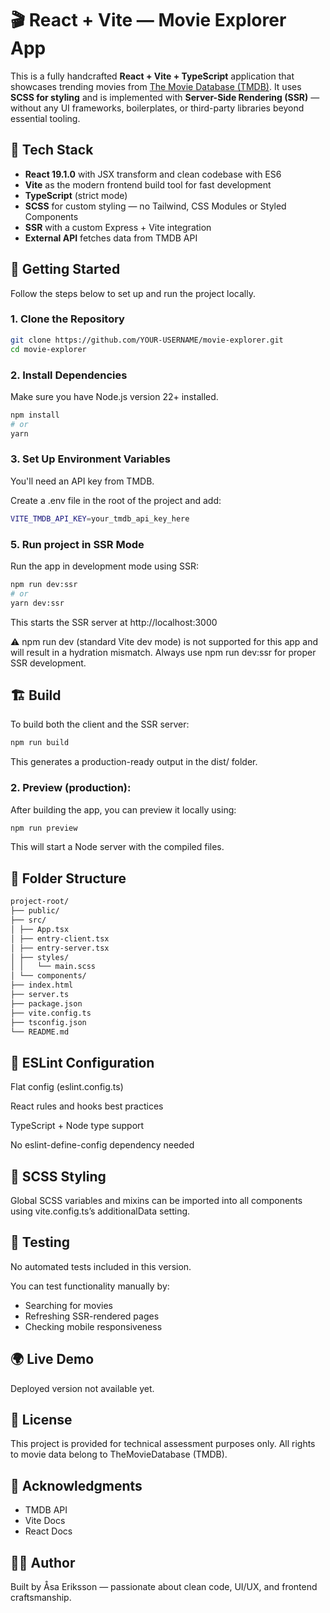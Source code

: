 # 🎬 React + Vite — Movie Explorer App

This is a fully handcrafted **React + Vite + TypeScript** application that showcases trending movies from [The Movie Database (TMDB)](https://www.themoviedb.org/documentation/api). It uses **SCSS for styling** and is implemented with **Server-Side Rendering (SSR)** — without any UI frameworks, boilerplates, or third-party libraries beyond essential tooling.


## 🚀 Tech Stack

- **React 19.1.0** with JSX transform and clean codebase with ES6
- **Vite** as the modern frontend build tool for fast development
- **TypeScript** (strict mode)
- **SCSS** for custom styling — no Tailwind, CSS Modules or Styled Components
- **SSR** with a custom Express + Vite integration
- **External API** fetches data from TMDB API


## 🚀 Getting Started

Follow the steps below to set up and run the project locally.


### 1. Clone the Repository

```bash
git clone https://github.com/YOUR-USERNAME/movie-explorer.git
cd movie-explorer
```


### 2. Install Dependencies

Make sure you have Node.js version 22+ installed.

```bash
npm install
# or
yarn
```


### 3. Set Up Environment Variables

You'll need an API key from TMDB.

Create a .env file in the root of the project and add:

```bash
VITE_TMDB_API_KEY=your_tmdb_api_key_here
```


### 5. Run project in SSR Mode

Run the app in development mode using SSR:

```bash
npm run dev:ssr
# or
yarn dev:ssr
```

This starts the SSR server at http://localhost:3000

⚠️ npm run dev (standard Vite dev mode) is not supported for this app and will result in a hydration mismatch. Always use npm run dev:ssr for proper SSR development.


## 🏗 Build

To build both the client and the SSR server:

```bash
npm run build
```

This generates a production-ready output in the dist/ folder.


### 2. Preview (production):

After building the app, you can preview it locally using:

```bash
npm run preview
```

This will start a Node server with the compiled files.


## 📁 Folder Structure

```bash
project-root/
├── public/   
├── src/
│ ├── App.tsx
│ ├── entry-client.tsx
│ ├── entry-server.tsx
│ ├── styles/
│ │   └── main.scss
│ └── components/
├── index.html
├── server.ts
├── package.json  
├── vite.config.ts
├── tsconfig.json
└── README.md
```


## 🧱 ESLint Configuration

Flat config (eslint.config.ts)

React rules and hooks best practices

TypeScript + Node type support

No eslint-define-config dependency needed


## 🧼 SCSS Styling

Global SCSS variables and mixins can be imported into all components using vite.config.ts’s additionalData setting.


## 🧪 Testing

No automated tests included in this version.

You can test functionality manually by:

* Searching for movies
* Refreshing SSR-rendered pages
* Checking mobile responsiveness


## 🌍 Live Demo
Deployed version not available yet.


## 📄 License
This project is provided for technical assessment purposes only. All rights to movie data belong to TheMovieDatabase (TMDB).


## 🙌 Acknowledgments

* TMDB API
* Vite Docs
* React Docs


## 🙋‍♀️ Author

Built by Åsa Eriksson — passionate about clean code, UI/UX, and frontend craftsmanship.
